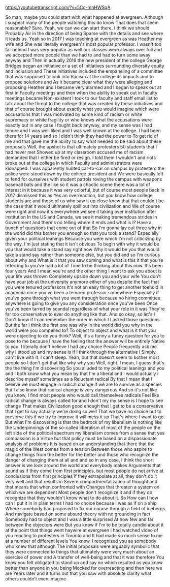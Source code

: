 https://youtubetranscript.com/?v=5Cc-mnHWSqA

 So man, maybe you could start with what happened at evergreen. Although I suspect many of the people watching this do know That does that seem reasonable? Sure. Yeah, we can we can start there. I think we should Probably Air in the direction of being Sparse with the details and see where it leads us. Yeah so in 2017 I was teaching at evergreen as was Heather my wife and She was literally evergreen's most popular professor. I wasn't too far behind I was very popular as well our classes were always over full and we accepted more people than we had to and had to turn some away anyway and Then in actually 2016 the new president of the college George Bridges began an initiative or a set of initiatives surrounding diversity equity and inclusion and These initiatives included the empaneling of a committee that was supposed to look into Racism at the college its impacts and to propose solutions and As it became clear what they were alleging and proposing Heather and I became very alarmed and I began to speak out at first in Faculty meetings and then when the ability to speak out in faculty meetings became Non-existent I took to our faculty and staff email list to talk about the threat to the college that was created by these initiatives and that of course brought about exactly what you would imagine which were accusations that I was motivated by some kind of racism or white supremacy or white fragility or who knows what the accusations were exactly but in any case I fought back anyway, and my sense was I had tenure and I was well liked and I was well known at the college. I had been there for 14 years and so I didn't think they had the power to To get rid of me and that gave me the ability to say what needed to be said about these proposals Well, the upshot is that ultimately protesters 50 students that I had never met Showed up at my classroom accused me of racism demanded that I either be fired or resign. I told them I wouldn't and riots broke out at the college in which Faculty and administrators were kidnapped. I was apparently hunted car-to-car on campus by protesters the police were stood down by the college president and We were basically left to fend for ourselves with student patrols roving the campus with weapons baseball bats and the like so it was a chaotic scene there was a lot of interest in it because it was very colorful, but of course most people back in 2017 dismissed this as Yes an overreaction, but you know how college students are and those of us who saw it up close knew that that couldn't be the case that it would ultimately spill out into civilization and We of course were right and now it's everywhere we see it taking over institution after institution In the US and Canada, we see it making tremendous strides in Government and there's no telling where it ends and what is I? Have a bunch of questions that come out of that So I'm gonna lay out three why in the world did this bother you enough so that you took a stand? Especially given your political leanings Because you were which I'm not criticizing by the way. I'm just stating that it isn't obvious To begin with why it would be you that would take a stand say right now Why it would be you that would take a stand say rather than someone else, but you did and so I'm curious about why and What is it that you saw coming and what is this it that you're referring to you've had a lot of Time to be thinking about this now. It's been four years And I mean you're and the other thing I want to ask you about is your life was thrown Completely upside down you and your wife You don't have your job at the university anymore either of you despite the fact that you were tenured professors It's not an easy thing to get another toehold in academia once you've been a tenured professor somewhere Especially if you've gone through what you went through because no hiring committee anywhere is going to give you any consideration once you've been Once you've been tarred by scandal regardless of what your role in it was They're far too conservative to ever do anything like that. And so okay, so let's I Don't know if I can remember the order in which I I asked those questions But the far I think the first one was why in the world did you why in the world were you compelled to? To object to object and what is it that you were objecting to do you think? Well, it's a funny a funny question for you to pose to me because I have the feeling that the answer will be entirely Native to you. I literally don't believe I had any choice People frequently ask me why I stood up and my sense is if I think through the alternative I Simply can't live with it. I can't sleep. Yeah, but that doesn't seem to bother most people so I don't get that like why why you Well, right. I mean, I guess that's the the thing I'm discovering So you alluded to my political leanings and you and I both know what you mean by that I'm a liberal and I would actually I describe myself sometimes as a Reluctant radical By that I mean that I believe we must engage in radical change if we are to survive as a species But I also know that radical change is very dangerous And so it's not like you know, I find most people who would call themselves radicals Feel like radical change is always called for and I don't my my sense is I hope to see change That makes Civilization good enough that I get to be a conservative that I get to say actually we're doing so well That we have no choice but to preserve this if we try to improve it will mess it up That's where I want to go. But what I'm discovering is that the bedrock of my liberalism is nothing like the Underpinnings of the so-called liberalism of most of the people on the left side of the political spectrum my liberalism comes from a sense that yes compassion is a Virtue but that policy must be based on a dispassionate analysis of problems It is based on an understanding that there that the magic of the West comes from a tension Between those who aspire to change things from the better for the better and those who recognize the danger of changing them at all and and so in any case, I think the short answer is we look around the world and everybody makes Arguments that sound as if they come from first principles, but most people do not arrive at conclusions from first principles If they extrapolate at all, they don't do it very well and that results in Severe compartmentalization of thought and that means that when confronted with Changes that threaten a system on which we are dependent Most people don't recognize it and if they do recognize that they wouldn't know what to do about it. So How can I how can I put it in in plain terms I had no choice because I was as if on a ship Where somebody had proposed to fix our course through a field of icebergs And navigate based on some absurd theory with no grounding in fact Somebody had to object and I was a little surprised At how few and far between the objectors were But you know if I'm to be totally candid about it at the point that things went haywire at evergreen I had watched video of you reacting to protesters in Toronto and It had made so much sense to me at a number of different levels You know, I recognized you as somebody who knew that although The initial proposals were arguably symbolic that they were connected to things that ultimately were very much about an exercise of power and A transfer of well-being and that it was therefore You know you felt obligated to stand up and say no which resulted as you know better than anyone in you being Mocked for overreacting and then here we are Years later and it turns out that you saw with absolute clarity what others couldn't even imagine